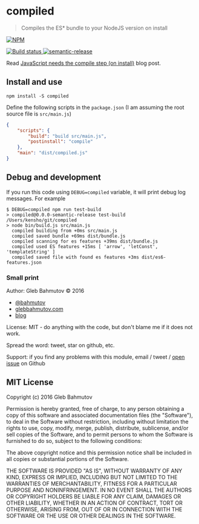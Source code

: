 # compiled
> Compiles the ES* bundle to your NodeJS version on install

[![NPM][compiled-icon] ][compiled-url]

[![Build status][compiled-ci-image] ][compiled-ci-url]
[![semantic-release][semantic-image] ][semantic-url]

Read [JavaScript needs the compile step (on install)](http://glebbahmutov.com/blog/javascript-needs-compile-step/) blog post.

## Install and use

    npm install -S compiled

Define the following scripts in the `package.json` 
(I am assuming the root source file is `src/main.js`)

```json
{
    "scripts": {
        "build": "build src/main.js",
        "postinstall": "compile"
    },
    "main": "dist/compiled.js"
}
```

## Debug and development

If you run this code using `DEBUG=compiled` variable, it will print debug log messages.
For example

    $ DEBUG=compiled npm run test-build
    > compiled@0.0.0-semantic-release test-build /Users/kensho/git/compiled
    > node bin/build.js src/main.js
      compiled building from +0ms src/main.js
      compiled saved bundle +69ms dist/bundle.js
      compiled scanning for es features +39ms dist/bundle.js
      compiled used ES features +15ms [ 'arrow', 'letConst', 'templateString' ]
      compiled saved file with found es features +3ms dist/es6-features.json

### Small print

Author: Gleb Bahmutov &copy; 2016

* [@bahmutov](https://twitter.com/bahmutov)
* [glebbahmutov.com](http://glebbahmutov.com)
* [blog](http://glebbahmutov.com/blog/)

License: MIT - do anything with the code, but don't blame me if it does not work.

Spread the word: tweet, star on github, etc.

Support: if you find any problems with this module, email / tweet /
[open issue](https://github.com/bahmutov/compiled/issues) on Github

## MIT License

Copyright (c) 2016 Gleb Bahmutov

Permission is hereby granted, free of charge, to any person
obtaining a copy of this software and associated documentation
files (the "Software"), to deal in the Software without
restriction, including without limitation the rights to use,
copy, modify, merge, publish, distribute, sublicense, and/or sell
copies of the Software, and to permit persons to whom the
Software is furnished to do so, subject to the following
conditions:

The above copyright notice and this permission notice shall be
included in all copies or substantial portions of the Software.

THE SOFTWARE IS PROVIDED "AS IS", WITHOUT WARRANTY OF ANY KIND,
EXPRESS OR IMPLIED, INCLUDING BUT NOT LIMITED TO THE WARRANTIES
OF MERCHANTABILITY, FITNESS FOR A PARTICULAR PURPOSE AND
NONINFRINGEMENT. IN NO EVENT SHALL THE AUTHORS OR COPYRIGHT
HOLDERS BE LIABLE FOR ANY CLAIM, DAMAGES OR OTHER LIABILITY,
WHETHER IN AN ACTION OF CONTRACT, TORT OR OTHERWISE, ARISING
FROM, OUT OF OR IN CONNECTION WITH THE SOFTWARE OR THE USE OR
OTHER DEALINGS IN THE SOFTWARE.

[compiled-icon]: https://nodei.co/npm/compiled.png?downloads=true
[compiled-url]: https://npmjs.org/package/compiled
[compiled-ci-image]: https://travis-ci.org/bahmutov/compiled.png?branch=master
[compiled-ci-url]: https://travis-ci.org/bahmutov/compiled
[semantic-image]: https://img.shields.io/badge/%20%20%F0%9F%93%A6%F0%9F%9A%80-semantic--release-e10079.svg
[semantic-url]: https://github.com/semantic-release/semantic-release

